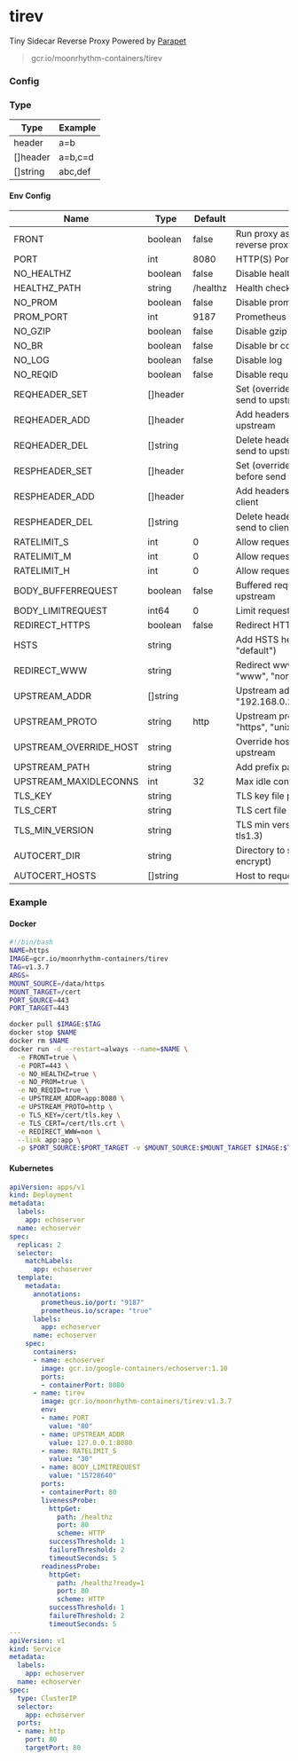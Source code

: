 # tirev

Tiny Sidecar Reverse Proxy Powered by [Parapet](https://github.com/moonrhythm/parapet)

> gcr.io/moonrhythm-containers/tirev

### Config

### Type

| Type | Example |
|---|---|
| header | a=b |
| []header | a=b,c=d |
| []string | abc,def |

#### Env Config

| Name | Type | Default | Description |
|---|---|---|---|
| FRONT | boolean | false | Run proxy as frontend without another reverse proxy in front |
| PORT | int | 8080 | HTTP(S) Port |
| NO_HEALTHZ | boolean | false | Disable health check path |
| HEALTHZ_PATH | string | /healthz | Health check path |
| NO_PROM | boolean | false | Disable prometheus endpoint |
| PROM_PORT | int | 9187 | Prometheus endpoint port |
| NO_GZIP | boolean | false | Disable gzip compression |
| NO_BR | boolean | false | Disable br compression |
| NO_LOG | boolean | false | Disable log |
| NO_REQID | boolean | false | Disable request id |
| REQHEADER_SET | []header | | Set (override) headers to request before send to upstream |
| REQHEADER_ADD | []header | | Add headers to request before send to upstream |
| REQHEADER_DEL | []string | | Delete headers from request before send to upstream |
| RESPHEADER_SET | []header | | Set (override) headers to response before send to client |
| RESPHEADER_ADD | []header | | Add headers to response before send to client |
| RESPHEADER_DEL | []string | | Delete headers from response before send to client |
| RATELIMIT_S | int | 0 | Allow requests per second per client ip |
| RATELIMIT_M | int | 0 | Allow requests per minute per client ip |
| RATELIMIT_H | int | 0 | Allow requests per hour per client ip |
| BODY_BUFFERREQUEST | boolean | false | Buffered request body before send to upstream |
| BODY_LIMITREQUEST | int64 | 0 | Limit request body (bytes) |
| REDIRECT_HTTPS | boolean | false | Redirect HTTP request to HTTPS |
| HSTS | string | | Add HSTS header ("", "preload", "default") |
| REDIRECT_WWW | string | | Redirect www/non-www config ("", "www", "non") |
| UPSTREAM_ADDR | []string | | Upstream addresses (ex. "192.168.0.2:8080,192.168.0.3:8080") |
| UPSTREAM_PROTO | string | http | Upstream protocol ("http", "h2c", "https", "unix") |
| UPSTREAM_OVERRIDE_HOST | string | | Override host header before send to upstream |
| UPSTREAM_PATH | string | | Add prefix path to request |
| UPSTREAM_MAXIDLECONNS | int | 32 | Max idle connections to upstream |
| TLS_KEY | string | | TLS key file path |
| TLS_CERT | string | | TLS cert file path |
| TLS_MIN_VERSION | string | | TLS min version (tls1.0, tls1.1, tls1.2, tls1.3) |
| AUTOCERT_DIR | string | | Directory to store certificate (lets encrypt) |
| AUTOCERT_HOSTS | []string | | Host to request certificate (lets encrypt) |

### Example

#### Docker

```sh
#!/bin/bash
NAME=https
IMAGE=gcr.io/moonrhythm-containers/tirev
TAG=v1.3.7
ARGS=
MOUNT_SOURCE=/data/https
MOUNT_TARGET=/cert
PORT_SOURCE=443
PORT_TARGET=443

docker pull $IMAGE:$TAG
docker stop $NAME
docker rm $NAME
docker run -d --restart=always --name=$NAME \
  -e FRONT=true \
  -e PORT=443 \
  -e NO_HEALTHZ=true \
  -e NO_PROM=true \
  -e NO_REQID=true \
  -e UPSTREAM_ADDR=app:8080 \
  -e UPSTREAM_PROTO=http \
  -e TLS_KEY=/cert/tls.key \
  -e TLS_CERT=/cert/tls.crt \
  -e REDIRECT_WWW=non \
  --link app:app \
  -p $PORT_SOURCE:$PORT_TARGET -v $MOUNT_SOURCE:$MOUNT_TARGET $IMAGE:$TAG $ARGS
```

#### Kubernetes

```yaml
apiVersion: apps/v1
kind: Deployment
metadata:
  labels:
    app: echoserver
  name: echoserver
spec:
  replicas: 2
  selector:
    matchLabels:
      app: echoserver
  template:
    metadata:
      annotations:
        prometheus.io/port: "9187"
        prometheus.io/scrape: "true"
      labels:
        app: echoserver
      name: echoserver
    spec:
      containers:
      - name: echoserver
        image: gcr.io/google-containers/echoserver:1.10
        ports:
        - containerPort: 8080
      - name: tirev
        image: gcr.io/moonrhythm-containers/tirev:v1.3.7
        env:
        - name: PORT
          value: "80"
        - name: UPSTREAM_ADDR
          value: 127.0.0.1:8080
        - name: RATELIMIT_S
          value: "30"
        - name: BODY_LIMITREQUEST
          value: "15728640"
        ports:
        - containerPort: 80
        livenessProbe:
          httpGet:
            path: /healthz
            port: 80
            scheme: HTTP
          successThreshold: 1
          failureThreshold: 2
          timeoutSeconds: 5
        readinessProbe:
          httpGet:
            path: /healthz?ready=1
            port: 80
            scheme: HTTP
          successThreshold: 1
          failureThreshold: 2
          timeoutSeconds: 5
---
apiVersion: v1
kind: Service
metadata:
  labels:
    app: echoserver
  name: echoserver
spec:
  type: ClusterIP
  selector:
    app: echoserver
  ports:
  - name: http
    port: 80
    targetPort: 80
```
